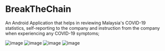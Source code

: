# BreakTheChain
An Android Application that helps in reviewing Malaysia's COVID-19 statistics, self-reporting to the company and instruction from the company when experiencing any COVID-19 symptoms;

![image](https://user-images.githubusercontent.com/54563232/158362653-2f3b7a03-26bb-426b-9672-7c2494bb4a9f.png)
![image](https://user-images.githubusercontent.com/54563232/158362829-0b9641a0-57db-49d5-8206-4cd353325c3e.png)
![image](https://user-images.githubusercontent.com/54563232/158362929-8b96ead7-f6a2-4be4-9e54-b2f7e2bfb49d.png)
![image](https://user-images.githubusercontent.com/54563232/158363006-d872bd3f-1294-41a3-b761-6f008124a3fa.png)
